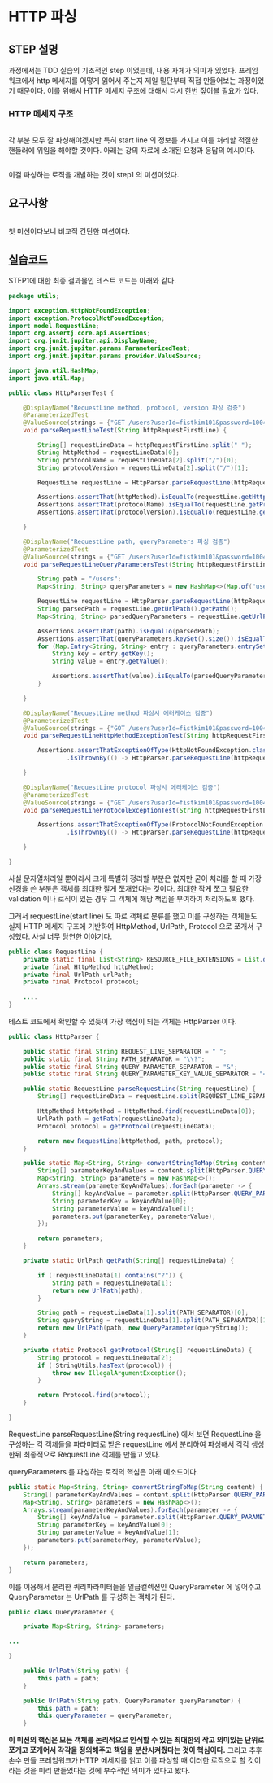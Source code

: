 # HTTP 파싱

## STEP 설명

과정에서는 TDD 실습의 기초적인 step 이었는데, 내용 자체가 의미가 있었다. 프레임워크에서 http 메세지를 어떻게 읽어서 주는지 제일 밑단부터 직접 만들어보는 과정이었기 때문이다. 이를 위해서 HTTP 메세지 구조에 대해서 다시 한번 짚어볼 필요가 있다.

### HTTP 메세지 구조

<figure><img src="../../../.gitbook/assets/image (4).png" alt=""><figcaption></figcaption></figure>

각 부분 모두 잘 파싱해야겠지만 특히 start line 의 정보를 가지고 이를 처리할 적절한 핸들러에 위임을 해야할 것이다. 아래는 강의 자료에 소개된 요청과 응답의 예시이다.

<figure><img src="../../../.gitbook/assets/image.png" alt=""><figcaption></figcaption></figure>

이걸 파싱하는 로직을 개발하는 것이 step1 의 미션이었다.



## 요구사항

<figure><img src="../../../.gitbook/assets/image (5).png" alt=""><figcaption></figcaption></figure>

첫 미션이다보니 비교적 간단한 미션이다.



## [실습코드](https://github.com/fistkim101/jwp-was)

STEP1에 대한 최종 결과물인 테스트 코드는 아래와 같다.

```java
package utils;

import exception.HttpNotFoundException;
import exception.ProtocolNotFoundException;
import model.RequestLine;
import org.assertj.core.api.Assertions;
import org.junit.jupiter.api.DisplayName;
import org.junit.jupiter.params.ParameterizedTest;
import org.junit.jupiter.params.provider.ValueSource;

import java.util.HashMap;
import java.util.Map;

public class HttpParserTest {

    @DisplayName("RequestLine method, protocol, version 파싱 검증")
    @ParameterizedTest
    @ValueSource(strings = {"GET /users?userId=fistkim101&password=1004 HTTP/1.1", "POST /users?userId=fistkim101&password=1004 HTTP/1.1"})
    void parseRequestLineTest(String httpRequestFirstLine) {

        String[] requestLineData = httpRequestFirstLine.split(" ");
        String httpMethod = requestLineData[0];
        String protocolName = requestLineData[2].split("/")[0];
        String protocolVersion = requestLineData[2].split("/")[1];

        RequestLine requestLine = HttpParser.parseRequestLine(httpRequestFirstLine);

        Assertions.assertThat(httpMethod).isEqualTo(requestLine.getHttpMethod().toString());
        Assertions.assertThat(protocolName).isEqualTo(requestLine.getProtocol().getName());
        Assertions.assertThat(protocolVersion).isEqualTo(requestLine.getProtocol().getVersion());

    }

    @DisplayName("RequestLine path, queryParameters 파싱 검증")
    @ParameterizedTest
    @ValueSource(strings = {"GET /users?userId=fistkim101&password=1004 HTTP/1.1"})
    void parseRequestLineQueryParametersTest(String httpRequestFirstLine) {

        String path = "/users";
        Map<String, String> queryParameters = new HashMap<>(Map.of("userId", "fistkim101", "password", "1004"));

        RequestLine requestLine = HttpParser.parseRequestLine(httpRequestFirstLine);
        String parsedPath = requestLine.getUrlPath().getPath();
        Map<String, String> parsedQueryParameters = requestLine.getUrlPath().getQueryParameter().getParameters();

        Assertions.assertThat(path).isEqualTo(parsedPath);
        Assertions.assertThat(queryParameters.keySet().size()).isEqualTo(parsedQueryParameters.keySet().size());
        for (Map.Entry<String, String> entry : queryParameters.entrySet()) {
            String key = entry.getKey();
            String value = entry.getValue();

            Assertions.assertThat(value).isEqualTo(parsedQueryParameters.get(key));
        }

    }

    @DisplayName("RequestLine method 파싱시 에러케이스 검증")
    @ParameterizedTest
    @ValueSource(strings = {"GOT /users?userId=fistkim101&password=1004 HTTP/1.1", "PST /users?name=jk&phoneNumber=01012345678 HTTP/1.1"})
    void parseRequestLineHttpMethodExceptionTest(String httpRequestFirstLine) {

        Assertions.assertThatExceptionOfType(HttpNotFoundException.class)
                .isThrownBy(() -> HttpParser.parseRequestLine(httpRequestFirstLine));

    }

    @DisplayName("RequestLine protocol 파싱시 에러케이스 검증")
    @ParameterizedTest
    @ValueSource(strings = {"GET /users?userId=fistkim101&password=1004 HTTTTP/1.1", "POST /users?name=jk&phoneNumber=01012345678 TP/1.1"})
    void parseRequestLineProtocolExceptionTest(String httpRequestFirstLine) {

        Assertions.assertThatExceptionOfType(ProtocolNotFoundException.class)
                .isThrownBy(() -> HttpParser.parseRequestLine(httpRequestFirstLine));

    }

}
```



사실 문자열처리일 뿐이라서 크게 특별히 정리할 부분은 없지만 굳이 처리를 할 때 가장 신경을 쓴 부분은 객체를 최대한 잘게 쪼개었다는 것이다. 최대한 작게 쪼고 필요한 validation 이나 로직이 있는 경우 그 객체에 해당 책임을 부여하여 처리하도록 했다.

그래서 requestLine(start line) 도 따로 객체로 분류를 했고 이를 구성하는 객체들도 실제 HTTP 메세지 구조에 기반하여 HttpMethod, UrlPath, Protocol 으로 쪼개서 구성했다. 사실 너무 당연한 이야기다.

```java
public class RequestLine {
    private static final List<String> RESOURCE_FILE_EXTENSIONS = List.of(".css", ".js", ".ico", "ttf", "woff", "png");
    private final HttpMethod httpMethod;
    private final UrlPath urlPath;
    private final Protocol protocol;
    
    ....
}
```



테스트 코드에서 확인할 수 있듯이 가장 핵심이 되는 객체는 HttpParser 이다.

```java
public class HttpParser {

    public static final String REQUEST_LINE_SEPARATOR = " ";
    public static final String PATH_SEPARATOR = "\\?";
    public static final String QUERY_PARAMETER_SEPARATOR = "&";
    public static final String QUERY_PARAMETER_KEY_VALUE_SEPARATOR = "=";

    public static RequestLine parseRequestLine(String requestLine) {
        String[] requestLineData = requestLine.split(REQUEST_LINE_SEPARATOR);

        HttpMethod httpMethod = HttpMethod.find(requestLineData[0]);
        UrlPath path = getPath(requestLineData);
        Protocol protocol = getProtocol(requestLineData);

        return new RequestLine(httpMethod, path, protocol);
    }

    public static Map<String, String> convertStringToMap(String content) {
        String[] parameterKeyAndValues = content.split(HttpParser.QUERY_PARAMETER_SEPARATOR);
        Map<String, String> parameters = new HashMap<>();
        Arrays.stream(parameterKeyAndValues).forEach(parameter -> {
            String[] keyAndValue = parameter.split(HttpParser.QUERY_PARAMETER_KEY_VALUE_SEPARATOR);
            String parameterKey = keyAndValue[0];
            String parameterValue = keyAndValue[1];
            parameters.put(parameterKey, parameterValue);
        });

        return parameters;
    }

    private static UrlPath getPath(String[] requestLineData) {

        if (!requestLineData[1].contains("?")) {
            String path = requestLineData[1];
            return new UrlPath(path);
        }

        String path = requestLineData[1].split(PATH_SEPARATOR)[0];
        String queryString = requestLineData[1].split(PATH_SEPARATOR)[1];
        return new UrlPath(path, new QueryParameter(queryString));
    }

    private static Protocol getProtocol(String[] requestLineData) {
        String protocol = requestLineData[2];
        if (!StringUtils.hasText(protocol)) {
            throw new IllegalArgumentException();
        }

        return Protocol.find(protocol);
    }

}

```

RequestLine parseRequestLine(String requestLine) 에서 보면 RequestLine 을 구성하는 각 객체들을 파라미터로 받은  requestLine 에서 분리하여 파싱해서 각각 생성한뒤 최종적으로 RequestLine 객체를 만들고 있다.

queryParameters 를 파싱하는 로직의 핵심은 아래 메소드이다.

```java
public static Map<String, String> convertStringToMap(String content) {
    String[] parameterKeyAndValues = content.split(HttpParser.QUERY_PARAMETER_SEPARATOR);
    Map<String, String> parameters = new HashMap<>();
    Arrays.stream(parameterKeyAndValues).forEach(parameter -> {
        String[] keyAndValue = parameter.split(HttpParser.QUERY_PARAMETER_KEY_VALUE_SEPARATOR);
        String parameterKey = keyAndValue[0];
        String parameterValue = keyAndValue[1];
        parameters.put(parameterKey, parameterValue);
    });

    return parameters;
}
```

이를 이용해서 분리한 쿼리파라미터들을 일급컬렉션인 QueryParameter 에 넣어주고 QueryParameter 는 UrlPath 를 구성하는 객체가 된다.

```java
public class QueryParameter {

    private Map<String, String> parameters;

...

}
```

```java
    public UrlPath(String path) {
        this.path = path;
    }

    public UrlPath(String path, QueryParameter queryParameter) {
        this.path = path;
        this.queryParameter = queryParameter;
    }

```

**이 미션의 핵심은 모든 객체를 논리적으로 인식할 수 있는 최대한의 작고 의미있는 단위로 쪼개고 쪼개어서 각각을 정의해주고 책임을 분산시켜줬다는 것이 핵심이다.** 그리고 추후 손수 만들 프레임워크가 HTTP 메세지를 읽고 이를 파싱할 때 이러한 로직으로 할 것이라는 것을 미리 만들었다는 것에 부수적인 의미가 있다고 봤다.
